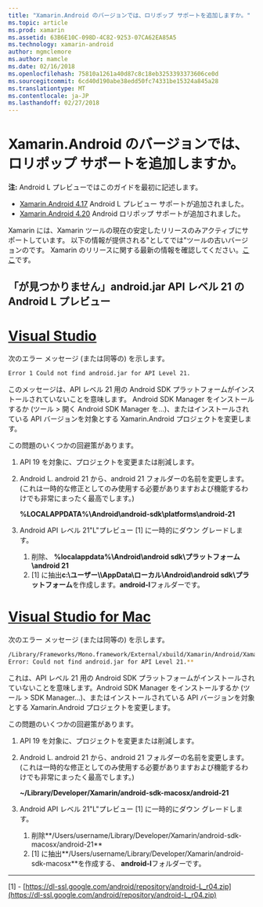 ```yaml
---
title: "Xamarin.Android のバージョンでは、ロリポップ サポートを追加しますか。"
ms.topic: article
ms.prod: xamarin
ms.assetid: 63B6E10C-098D-4C82-9253-07CA62EA85A5
ms.technology: xamarin-android
author: mgmclemore
ms.author: mamcle
ms.date: 02/16/2018
ms.openlocfilehash: 75810a1261a40d87c8c18eb3253393373606ce0d
ms.sourcegitcommit: 6cd40d190abe38edd50fc74331be15324a845a28
ms.translationtype: MT
ms.contentlocale: ja-JP
ms.lasthandoff: 02/27/2018
---
```

# <a name="what-version-of-xamarinandroid-added-lollipop-support"></a>Xamarin.Android のバージョンでは、ロリポップ サポートを追加しますか。

**注:** Android L プレビューではこのガイドを最初に記述します。

-   [Xamarin.Android 4.17](https://developer.xamarin.com/releases/android/xamarin.android_4/xamarin.android_4.17/) Android L プレビュー サポートが追加されました。
-   [Xamarin.Android 4.20](https://developer.xamarin.com/releases/android/xamarin.android_4/xamarin.android_4.20/) Android ロリポップ サポートが追加されました。

Xamarin には、Xamarin ツールの現在の安定したリリースのみアクティブにサポートしています。 以下の情報が提供される"としてでは"ツールの古いバージョンのです。 Xamarin のリリースに関する最新の情報を確認してください。[ここ](http://releases.xamarin.com/)です。

## <a name="missing-androidjar-for-api-level-21-in-android-l-preview"></a>「が見つかりません」android.jar API レベル 21 の Android L プレビュー

# <a name="visual-studiotabvswin"></a>[Visual Studio](#tab/vswin)

次のエラー メッセージ (または同等の) を示します。

```cmd
Error 1 Could not find android.jar for API Level 21.
```

このメッセージは、API レベル 21 用の Android SDK プラットフォームがインストールされていないことを意味します。 Android SDK Manager をインストールするか (ツール > 開く Android SDK Manager を...)、またはインストールされている API バージョンを対象とする Xamarin.Android プロジェクトを変更します。

この問題のいくつかの回避策があります。

1. API 19 を対象に、プロジェクトを変更または削減します。

2. Android L. android 21 から、android 21 フォルダーの名前を変更します。 (これは一時的な修正としてのみ使用する必要がありますおよび機能するわけでも非常にまったく最高でします。)

   **%LOCALAPPDATA%\\Android\\android-sdk\\platforms\\android-21**

3. Android API レベル 21"L"プレビュー [1] に一時的にダウン グレードします。

    1.  削除、 **%localappdata%\\Android\\android sdk\\プラットフォーム\\android 21** 
    2.  [1] に抽出**c:\\ユーザー\\<username>\\AppData\\ローカル\\Android\\android sdk\\プラットフォーム**を作成します。**android-l**フォルダーです。

# <a name="visual-studio-for-mactabvsmac"></a>[Visual Studio for Mac](#tab/vsmac)

次のエラー メッセージ (または同等の) を示します。

```bash
/Library/Frameworks/Mono.framework/External/xbuild/Xamarin/Android/Xamarin.Android.Common.targets: 
Error: Could not find android.jar for API Level 21.**
```

これは、API レベル 21 用の Android SDK プラットフォームがインストールされていないことを意味します。Android SDK Manager をインストールするか (ツール > SDK Manager...)、またはインストールされている API バージョンを対象とする Xamarin.Android プロジェクトを変更します。

この問題のいくつかの回避策があります。

1. API 19 を対象に、プロジェクトを変更または削減します。

2. Android L. android 21 から、android 21 フォルダーの名前を変更します。 (これは一時的な修正としてのみ使用する必要がありますおよび機能するわけでも非常にまったく最高でします。)

   **~/Library/Developer/Xamarin/android-sdk-macosx/android-21**

3. Android API レベル 21"L"プレビュー [1] に一時的にダウン グレードします。

    1.  削除**/Users/username/Library/Developer/Xamarin/android-sdk-macosx/android-21**
    2.  [1] に抽出**/Users/username/Library/Developer/Xamarin/android-sdk-macosx**を作成する、 **android-l**フォルダーです。

-----


[1] - [https://dl-ssl.google.com/android/repository/android-L_r04.zip](https://dl-ssl.google.com/android/repository/android-L_r04.zip)
